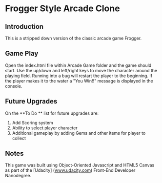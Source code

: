 # Frogger Style Arcade Clone


## Introduction
This is a stripped down version of the classic arcade game Frogger.

## Game Play
Open the index.html file within Arcade Game folder and the game should start. Use the up/down and left/right keys to move the character around the playing field. Running into a bug will restart the player to the beginning. If the player makes it to the water a "You Win!!" message is displayed in the console.

## Future Upgrades
On the **To Do ** list for future upgrades are:

1. Add Scoring system
2. Ability to select player character
3. Additional gameplay by adding Gems and other items for player to collect

## Notes
This game was built using Object-Oriented Javascript and HTML5 Canvas as part of the [Udacity] (www.udacity.com) Front-End Developer Nanodegree.
